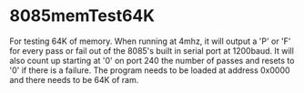 # 8085memTest64K
For testing 64K of memory.
When running at 4mhz, it will output a 'P' or 'F' for every pass or fail out of the 8085's built in serial port at 1200baud. It will also count up starting at '0' on 
port 240 the number of passes and resets to '0' if there is a failure. The program needs to be loaded at address 0x0000 and there needs to be 64K of ram.
